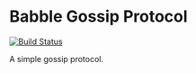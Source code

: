 # Babble Gossip Protocol

[![Build Status](https://travis-ci.org/republicprotocol/babble-go.svg?branch=master)](https://travis-ci.org/republicprotocol/babble-go)

A simple gossip protocol.
